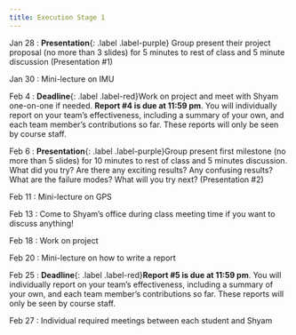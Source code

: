 ```yaml
---
title: Execution Stage 1
---
```


Jan 28
: **Presentation**{: .label .label-purple} Group present their project proposal (no more than 3 slides) for 5 minutes to rest of class and 5 minute discussion (Presentation #1)

Jan 30
: Mini-lecture on IMU

Feb 4
: **Deadline**{: .label .label-red}Work on project and meet with Shyam one-on-one if needed. **Report #4 is due at 11:59 pm**. You will individually report on your team’s effectiveness, including a summary of your own, and each team member’s contributions so far. These reports will only be seen by course staff.

Feb 6
: **Presentation**{: .label .label-purple}Group present first milestone (no more than 5 slides) for 10 minutes to rest of class and 5 minutes discussion. What did you try? Are there any exciting results? Any confusing results? What are the failure modes? What will you try next? (Presentation #2)

Feb 11
: Mini-lecture on GPS

Feb 13
: Come to Shyam’s office during class meeting time if you want to discuss anything!

Feb 18
: Work on project

Feb 20
: Mini-lecture on how to write a report

Feb 25
: **Deadline**{: .label .label-red}**Report #5 is due at 11:59 pm**. You will individually report on your team’s effectiveness, including a summary of your own, and each team member’s contributions so far. These reports will only be seen by course staff.

Feb 27
: Individual required meetings between each student and Shyam

<!-- Oct 7
: [Resizing Arrays](#)
  : [2.4](#), [2.5](#)

Oct 8
: **Lab**{: .label .label-purple } [Resizing Arrays](#)

Oct 9
: [Runtime Analysis](#)
  : [8.1](#), [8.2](#), [8.3](#), [8.4](#)
: **HW 2 due**{: .label .label-red } -->
